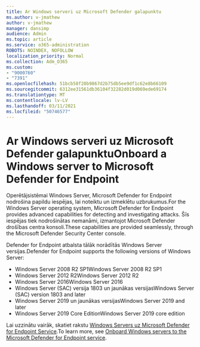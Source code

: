 ```yaml
---
title: Ar Windows serveri uz Microsoft Defender galapunktu
ms.author: v-jmathew
author: v-jmathew
manager: dansimp
audience: Admin
ms.topic: article
ms.service: o365-administration
ROBOTS: NOINDEX, NOFOLLOW
localization_priority: Normal
ms.collection: Adm_O365
ms.custom:
- "9000760"
- "7391"
ms.openlocfilehash: 51bcb58f20b9867d2b75db5ee9df1c62e8b66109
ms.sourcegitcommit: 6312ee31561db36104f32282d019d069ede69174
ms.translationtype: MT
ms.contentlocale: lv-LV
ms.lasthandoff: 03/11/2021
ms.locfileid: "50746577"
---
```

# <a name="onboard-a-windows-server-to-microsoft-defender-for-endpoint"></a><span data-ttu-id="f069b-102">Ar Windows serveri uz Microsoft Defender galapunktu</span><span class="sxs-lookup"><span data-stu-id="f069b-102">Onboard a Windows server to Microsoft Defender for Endpoint</span></span>

<span data-ttu-id="f069b-103">Operētājsistēmai Windows Server, Microsoft Defender for Endpoint nodrošina papildu iespējas, lai noteiktu un izmeklētu uzbrukumus.</span><span class="sxs-lookup"><span data-stu-id="f069b-103">For the Windows Server operating system, Microsoft Defender for Endpoint provides advanced capabilities for detecting and investigating attacks.</span></span> <span data-ttu-id="f069b-104">Šīs iespējas tiek nodrošinātas nemanāmi, izmantojot Microsoft Defender drošības centra konsoli.</span><span class="sxs-lookup"><span data-stu-id="f069b-104">These capabilities are provided seamlessly, through the Microsoft Defender Security Center console.</span></span>

<span data-ttu-id="f069b-105">Defender for Endpoint atbalsta tālāk norādītās Windows Server versijas.</span><span class="sxs-lookup"><span data-stu-id="f069b-105">Defender for Endpoint supports the following versions of Windows Server:</span></span>

- <span data-ttu-id="f069b-106">Windows Server 2008 R2 SP1</span><span class="sxs-lookup"><span data-stu-id="f069b-106">Windows Server 2008 R2 SP1</span></span>
- <span data-ttu-id="f069b-107">Windows Server 2012 R2</span><span class="sxs-lookup"><span data-stu-id="f069b-107">Windows Server 2012 R2</span></span>
- <span data-ttu-id="f069b-108">Windows Server 2016</span><span class="sxs-lookup"><span data-stu-id="f069b-108">Windows Server 2016</span></span>
- <span data-ttu-id="f069b-109">Windows Server (SAC) versija 1803 un jaunākas versijas</span><span class="sxs-lookup"><span data-stu-id="f069b-109">Windows Server (SAC) version 1803 and later</span></span>
- <span data-ttu-id="f069b-110">Windows Server 2019 un jaunākas versijas</span><span class="sxs-lookup"><span data-stu-id="f069b-110">Windows Server 2019 and later</span></span>
- <span data-ttu-id="f069b-111">Windows Server 2019 Core Edition</span><span class="sxs-lookup"><span data-stu-id="f069b-111">Windows Server 2019 core edition</span></span>

<span data-ttu-id="f069b-112">Lai uzzinātu vairāk, skatiet rakstu [Windows Servers uz Microsoft Defender for Endpoint Service](https://go.microsoft.com/fwlink/?linkid=2143627).</span><span class="sxs-lookup"><span data-stu-id="f069b-112">To learn more, see [Onboard Windows servers to the Microsoft Defender for Endpoint service](https://go.microsoft.com/fwlink/?linkid=2143627).</span></span>
